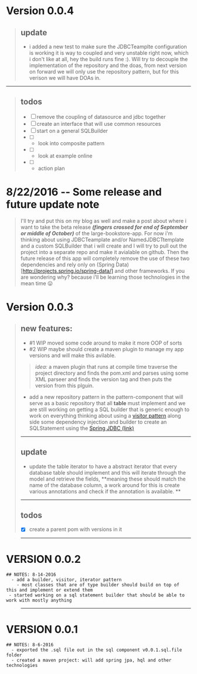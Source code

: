 # Version 0.0.4

>## update 
> - i added a new test to make sure the JDBCTeamplte configuration is working it is way to coupled and very unstable right now, which
> i don't like at all, hey the build runs fine :). Will try to decouple the implementation of the repository and the doas, from next 
> version on forward we will only use the repository pattern, but for this verison we will have DOAs in.

-----
>## todos
>- [ ] remove the coupling of datasource and jdbc together
>- [ ] create an interface that will use common resources
>- [ ] start on a general SQLBuilder
>- [ ] - look into composite pattern
>- [ ] - look at example online
>- [ ] - action plan

# 8/22/2016 -- Some release and future update note
> I'll try and put this on my blog as well and make a post about where i want to take the beta release ***(fingers crossed for end of September or middle of October)*** of the
> large-bookstore-app. For now i'm thinking about using JDBCTeamplate and/or NamedJDBCTtemplate and a custom SQLBuilder that i will  create and I will try to pull out the project into a separate repo and make it avialable on github.
> Then the future release of this app will completely remove the use of these two dependencies and rely only on (Spring Data)[http://projects.spring.io/spring-data/] and other frameworks.
> If you are wondering why? because i'll be learning those technologies in the mean time 😛


# Version 0.0.3

>## new features:
>   - #1 WIP moved some code around to make it more OOP of sorts
>   - #2  WIP maybe should create a maven plugin to manage my app versions and will make this avilable.
>
>>   *idea:* a maven plugin that runs at compile time traverse the
>> project directory and finds the pom.xml and parses using some XML
>> parseer and finds the version tag and then puts the version from this
>> plguin.
>
> - add a new repository pattern in the pattern-component that will serve
> as a basic repository that all **table** must implement and we are
> still working on getting a SQL builder that is generic enough to work
> on everything thinking about using a [visitor
> pattern](https://github.com/mkcoder/visitor-design-pattern-in-java)
> along side some dependency injection and builder to create an SQLStatement using the [Spring JDBC (link)](http://docs.spring.io/spring/docs/current/spring-framework-reference/html/jdbc.html)
>
> ----------
>## update
> - update the table iterator to have a abstract iterator that every database table should implement and this will iterate through the model and retrieve the fields, **meaning these should match the name of the database column, a work around for this is create various annotations and check if the annotation is available.  **
>
>
>-----
>## todos
>- [X]  create a parent pom with versions in it

> ----------
      
# VERSION 0.0.2
    ## NOTES: 8-14-2016
      - add a builder, visitor, iterator pattern
        - most classes that are of type builder should build on top of this and implement or extend them
     - started working on a sql statement builder that should be able to work with mostly anything
> ----------
# VERSION 0.0.1
    ## NOTES: 8-6-2016
      - exported the .sql file out in the sql component v0.0.1.sql.file folder
      - created a maven project: will add spring jpa, hql and other technologies
